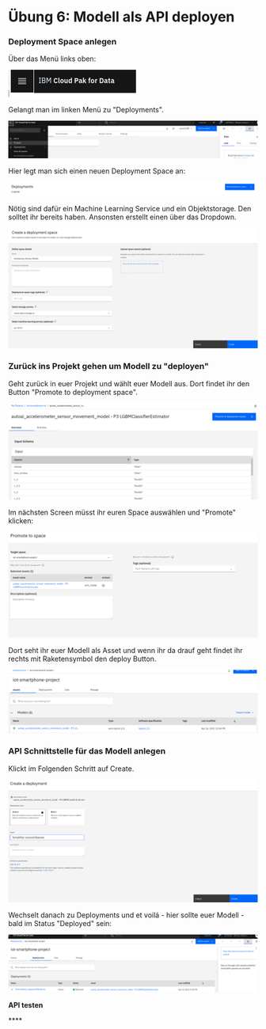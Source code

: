 # Übung 6: Modell als API deployen

### Deployment Space anlegen

Über das Menü links oben:

![](../../../.gitbook/assets/image%20%2896%29.png)

Gelangt man im linken Menü zu "Deployments".

![](../../../.gitbook/assets/image%20%2897%29.png)

Hier legt man sich einen neuen Deployment Space an:

![](../../../.gitbook/assets/image%20%28100%29.png)

Nötig sind dafür ein Machine Learning Service und ein Objektstorage. Den solltet ihr bereits haben. Ansonsten erstellt einen über das Dropdown.

![](../../../.gitbook/assets/image%20%2898%29.png)

### Zurück ins Projekt gehen um Modell zu "deployen"

Geht zurück in euer Projekt und wählt euer Modell aus. Dort findet ihr den Button "Promote to deployment space".

![](../../../.gitbook/assets/image%20%28101%29.png)

Im nächsten Screen müsst ihr euren Space auswählen und "Promote" klicken:

![](../../../.gitbook/assets/image%20%2895%29.png)

Dort seht ihr euer Modell als Asset und wenn ihr da drauf geht findet ihr rechts mit Raketensymbol den deploy Button.

![](../../../.gitbook/assets/image%20%2899%29.png)

### API Schnittstelle für das Modell anlegen

Klickt im Folgenden Schritt auf Create.

![](../../../.gitbook/assets/image%20%2892%29.png)

Wechselt danach zu Deployments und et voilá - hier sollte euer Modell - bald im Status "Deployed" sein:

![](../../../.gitbook/assets/image%20%2893%29.png)

**API testen**

\*\*\*\*


